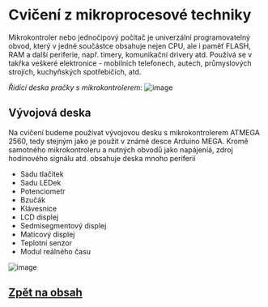 # Cvičení z mikroprocesové techniky

Mikrokontroler nebo jednočipový počítač je univerzální programovatelný obvod, který v jedné součástce obsahuje nejen CPU, ale i paměť FLASH, RAM a další periferie, např. timery, komunikační drivery atd. 
Používá se v takřka veškeré elektronice - mobilních telefonech, autech, průmyslových strojích, kuchyňských spotřebičích, atd.

*Řidící deska pračky s mikrokontrolerem:*
![image](https://github.com/user-attachments/assets/4ddd435f-bf11-4394-ab2c-6a4da0eba87a)



## Vývojová deska
Na cvičení budeme používat vývojovou desku s mikrokontrolerem ATMEGA 2560, tedy stejným jako je použit v známé desce Arduino MEGA. 
Kromě samotného mikrokontroleru a nutných obvodů jako napájeníá, zdroj hodinového signálu atd. obsahuje deska mnoho periferií
- Sadu tlačítek
- Sadu LEDek
- Potenciometr
- Bzučák
- Klávesnice
- LCD displej 
- Sedmisegmentový displej
- Maticový displej
- Teplotní senzor
- Modul reálného času

![image](https://github.com/user-attachments/assets/de16f7ad-a684-4414-b524-4fa95ec349ab)


## [Zpět na obsah](README.md)

